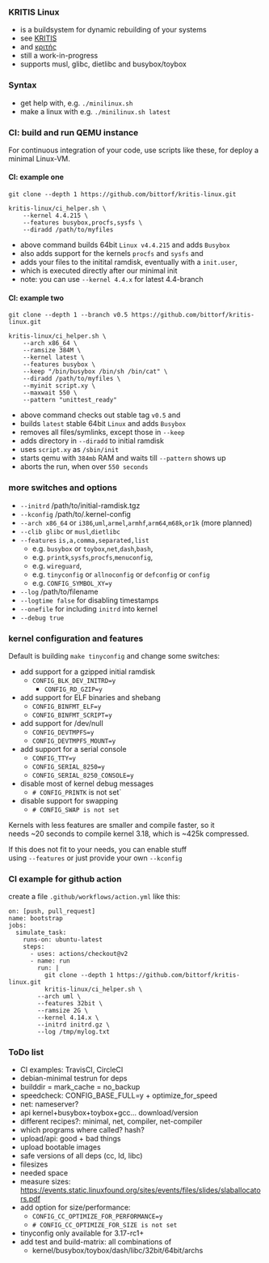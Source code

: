 ### KRITIS Linux

* is a buildsystem for dynamic rebuilding of your systems
* see [KRITIS](https://de.wikipedia.org/w/index.php?title=KRITIS)
* and [κριτής](https://en.wiktionary.org/wiki/%CE%BA%CF%81%CE%B9%CF%84%CE%AE%CF%82)
* still a work-in-progress
* supports musl, glibc, dietlibc and busybox/toybox

### Syntax

* get help with, e.g. `./minilinux.sh`
* make a linux with e.g. `./minilinux.sh latest`

### CI: build and run QEMU instance

For continuous integration of your code, use scripts like these, for deploy a minimal Linux-VM.

#### CI: example one

```
git clone --depth 1 https://github.com/bittorf/kritis-linux.git

kritis-linux/ci_helper.sh \
	--kernel 4.4.215 \
	--features busybox,procfs,sysfs \
	--diradd /path/to/myfiles
```

* above command builds 64bit `Linux v4.4.215` and adds `Busybox`
* also adds support for the kernels `procfs` and `sysfs` and
* adds your files to the initital ramdisk, eventually with a `init.user`,
* which is executed directly after our minimal init
* note: you can use `--kernel 4.4.x` for latest 4.4-branch

#### CI: example two

```
git clone --depth 1 --branch v0.5 https://github.com/bittorf/kritis-linux.git

kritis-linux/ci_helper.sh \
	--arch x86_64 \
	--ramsize 384M \
	--kernel latest \
	--features busybox \
	--keep "/bin/busybox /bin/sh /bin/cat" \
	--diradd /path/to/myfiles \
	--myinit script.xy \
	--maxwait 550 \
	--pattern "unittest_ready"
```

* above command checks out stable tag `v0.5` and
* builds `latest` stable 64bit `Linux` and adds `Busybox`
* removes all files/symlinks, except those in `--keep`
* adds directory in `--diradd` to initial ramdisk
* uses `script.xy` as `/sbin/init`
* starts qemu with `384mb` RAM and waits till `--pattern` shows up
* aborts the run, when over `550 seconds`

### more switches and options

* `--initrd` /path/to/initial-ramdisk.tgz
* `--kconfig` /path/to/.kernel-config
* `--arch x86_64` or `i386`,`uml`,`armel`,`armhf`,`arm64`,`m68k`,`or1k` (more planned)
* `--clib glibc` or `musl`,`dietlibc`
* `--features` `is,a,comma,separated,list`
  * e.g. `busybox` or `toybox`,`net`,`dash`,`bash`,
  * e.g. `printk`,`sysfs`,`procfs`,`menuconfig`,
  * e.g. `wireguard`,
  * e.g. `tinyconfig` or `allnoconfig` or `defconfig` or `config`
  * e.g. `CONFIG_SYMBOL_XY=y`
* `--log` /path/to/filename
* `--logtime false` for disabling timestamps
* `--onefile` for including `initrd` into kernel
* `--debug true`

### kernel configuration and features

Default is building `make tinyconfig` and change some switches:

* add support for a gzipped initial ramdisk
  * `CONFIG_BLK_DEV_INITRD=y`
    * `CONFIG_RD_GZIP=y`
* add support for ELF binaries and shebang
  * `CONFIG_BINFMT_ELF=y`
  * `CONFIG_BINFMT_SCRIPT=y`
* add support for /dev/null
  * `CONFIG_DEVTMPFS=y`
  * `CONFIG_DEVTMPFS_MOUNT=y`
* add support for a serial console
  * `CONFIG_TTY=y`
  * `CONFIG_SERIAL_8250=y`
  * `CONFIG_SERIAL_8250_CONSOLE=y`
* disable most of kernel debug messages
  * `# CONFIG_PRINTK` is not set`
* disable support for swapping
  * `# CONFIG_SWAP is not set`

Kernels with less features are smaller and compile faster, so it  
needs ~20 seconds to compile kernel 3.18, which is ~425k compressed.  
  
If this does not fit to your needs, you can enable stuff  
using `--features` or just provide your own `--kconfig`  

### CI example for github action

create a file `.github/workflows/action.yml` like this:

```
on: [push, pull_request]
name: bootstrap
jobs:
  simulate_task:
    runs-on: ubuntu-latest
    steps:
      - uses: actions/checkout@v2
      - name: run
        run: |
          git clone --depth 1 https://github.com/bittorf/kritis-linux.git
          kritis-linux/ci_helper.sh \
		--arch uml \
		--features 32bit \
		--ramsize 2G \
		--kernel 4.14.x \
		--initrd initrd.gz \
		--log /tmp/mylog.txt
```

### ToDo list
* CI examples: TravisCI, CircleCI
* debian-minimal testrun for deps
* builddir = mark_cache = no_backup
* speedcheck: CONFIG_BASE_FULL=y + optimize_for_speed
* net: nameserver?
* api kernel+busybox+toybox+gcc... download/version
* different recipes?: minimal, net, compiler, net-compiler
* which programs where called? hash?
* upload/api: good + bad things
* upload bootable images
* safe versions of all deps (cc, ld, libc)
* filesizes
* needed space
* measure sizes: https://events.static.linuxfound.org/sites/events/files/slides/slaballocators.pdf
* add option for size/performance:
  * `CONFIG_CC_OPTIMIZE_FOR_PERFORMANCE=y`
  * `# CONFIG_CC_OPTIMIZE_FOR_SIZE is not set`
* tinyconfig only available for 3.17-rc1+
* add test and build-matrix: all combinations of
  * kernel/busybox/toybox/dash/libc/32bit/64bit/archs


